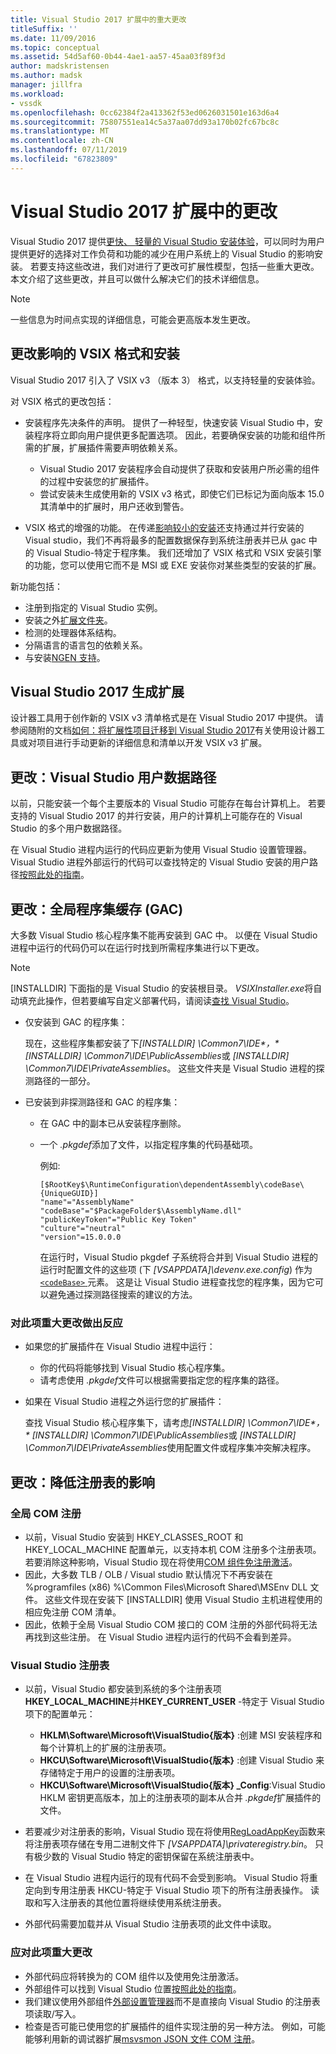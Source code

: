 ```yaml
---
title: Visual Studio 2017 扩展中的重大更改
titleSuffix: ''
ms.date: 11/09/2016
ms.topic: conceptual
ms.assetid: 54d5af60-0b44-4ae1-aa57-45aa03f89f3d
author: madskristensen
ms.author: madsk
manager: jillfra
ms.workload:
- vssdk
ms.openlocfilehash: 0cc62384f2a413362f53ed0626031501e163d6a4
ms.sourcegitcommit: 75807551ea14c5a37aa07dd93a170b02fc67bc8c
ms.translationtype: MT
ms.contentlocale: zh-CN
ms.lasthandoff: 07/11/2019
ms.locfileid: "67823809"
---
```

# <a name="changes-in-visual-studio-2017-extensibility"></a>Visual Studio 2017 扩展中的更改

Visual Studio 2017 提供[更快、 轻量的 Visual Studio 安装体验](https://devblogs.microsoft.com/visualstudio/faster-leaner-visual-studio-installer)，可以同时为用户提供更好的选择对工作负荷和功能的减少在用户系统上的 Visual Studio 的影响安装。 若要支持这些改进，我们对进行了更改可扩展性模型，包括一些重大更改。 本文介绍了这些更改，并且可以做什么解决它们的技术详细信息。

> [!NOTE]
> 一些信息为时间点实现的详细信息，可能会更高版本发生更改。

## <a name="changes-affecting-vsix-format-and-installation"></a>更改影响的 VSIX 格式和安装

Visual Studio 2017 引入了 VSIX v3 （版本 3） 格式，以支持轻量的安装体验。

对 VSIX 格式的更改包括：

* 安装程序先决条件的声明。 提供了一种轻型，快速安装 Visual Studio 中，安装程序将立即向用户提供更多配置选项。 因此，若要确保安装的功能和组件所需的扩展，扩展插件需要声明依赖关系。

  * Visual Studio 2017 安装程序会自动提供了获取和安装用户所必需的组件的过程中安装您的扩展插件。
  * 尝试安装未生成使用新的 VSIX v3 格式，即使它们已标记为面向版本 15.0 其清单中的扩展时，用户还收到警告。

* VSIX 格式的增强的功能。 在传递[影响较小的安装](https://devblogs.microsoft.com/visualstudio/anatomy-of-a-low-impact-visual-studio-install)还支持通过并行安装的 Visual studio，我们不再将最多的配置数据保存到系统注册表并已从 gac 中的 Visual Studio-特定于程序集。 我们还增加了 VSIX 格式和 VSIX 安装引擎的功能，您可以使用它而不是 MSI 或 EXE 安装你对某些类型的安装的扩展。

新功能包括：

* 注册到指定的 Visual Studio 实例。
* 安装之外[扩展文件夹](set-install-root.md)。
* 检测的处理器体系结构。
* 分隔语言的语言包的依赖关系。
* 与安装[NGEN 支持](ngen-support.md)。

## <a name="build-an-extension-for-visual-studio-2017"></a>Visual Studio 2017 生成扩展

设计器工具用于创作新的 VSIX v3 清单格式是在 Visual Studio 2017 中提供。 请参阅随附的文档[如何：将扩展性项目迁移到 Visual Studio 2017](how-to-migrate-extensibility-projects-to-visual-studio-2017.md)有关使用设计器工具或对项目进行手动更新的详细信息和清单以开发 VSIX v3 扩展。

## <a name="change-visual-studio-user-data-path"></a>更改：Visual Studio 用户数据路径

以前，只能安装一个每个主要版本的 Visual Studio 可能存在每台计算机上。 若要支持的 Visual Studio 2017 的并行安装，用户的计算机上可能存在的 Visual Studio 的多个用户数据路径。

在 Visual Studio 进程内运行的代码应更新为使用 Visual Studio 设置管理器。 Visual Studio 进程外部运行的代码可以查找特定的 Visual Studio 安装的用户路径[按照此处的指南](locating-visual-studio.md)。

## <a name="change-global-assembly-cache-gac"></a>更改：全局程序集缓存 (GAC)

大多数 Visual Studio 核心程序集不能再安装到 GAC 中。 以便在 Visual Studio 进程中运行的代码仍可以在运行时找到所需程序集进行以下更改。

> [!NOTE]
> [INSTALLDIR] 下面指的是 Visual Studio 的安装根目录。 *VSIXInstaller.exe*将自动填充此操作，但若要编写自定义部署代码，请阅读[查找 Visual Studio](locating-visual-studio.md)。

* 仅安装到 GAC 的程序集：

  现在，这些程序集都安装了下<em>[INSTALLDIR] \Common7\IDE\*，* [INSTALLDIR] \Common7\IDE\PublicAssemblies</em>或 *[INSTALLDIR] \Common7\IDE\PrivateAssemblies*。 这些文件夹是 Visual Studio 进程的探测路径的一部分。

* 已安装到非探测路径和 GAC 的程序集：

  * 在 GAC 中的副本已从安装程序删除。
  * 一个 *.pkgdef*添加了文件，以指定程序集的代码基础项。

    例如:

    ```
    [$RootKey$\RuntimeConfiguration\dependentAssembly\codeBase\{UniqueGUID}]
    "name"="AssemblyName" "codeBase"="$PackageFolder$\AssemblyName.dll"
    "publicKeyToken"="Public Key Token"
    "culture"="neutral"
    "version"=15.0.0.0
    ```

    在运行时，Visual Studio pkgdef 子系统将合并到 Visual Studio 进程的运行时配置文件的这些项 (下 *[VSAPPDATA]\devenv.exe.config*) 作为[ `<codeBase>` ](/dotnet/framework/configure-apps/file-schema/runtime/codebase-element)元素。 这是让 Visual Studio 进程查找您的程序集，因为它可以避免通过探测路径搜索的建议的方法。

### <a name="reacting-to-this-breaking-change"></a>对此项重大更改做出反应

* 如果您的扩展插件在 Visual Studio 进程中运行：

  * 你的代码将能够找到 Visual Studio 核心程序集。
  * 请考虑使用 *.pkgdef*文件可以根据需要指定您的程序集的路径。

* 如果在 Visual Studio 进程之外运行您的扩展插件：

  查找 Visual Studio 核心程序集下，请考虑<em>[INSTALLDIR] \Common7\IDE\*，* [INSTALLDIR] \Common7\IDE\PublicAssemblies</em>或 *[INSTALLDIR] \Common7\IDE\PrivateAssemblies*使用配置文件或程序集冲突解决程序。

## <a name="change-reduce-registry-impact"></a>更改：降低注册表的影响

### <a name="global-com-registration"></a>全局 COM 注册

* 以前，Visual Studio 安装到 HKEY_CLASSES_ROOT 和 HKEY_LOCAL_MACHINE 配置单元，以支持本机 COM 注册多个注册表项。 若要消除这种影响，Visual Studio 现在将使用[COM 组件免注册激活](https://msdn.microsoft.com/library/ms973913.aspx)。
* 因此，大多数 TLB / OLB / Visual studio 默认情况下不再安装在 %programfiles (x86) %\Common Files\Microsoft Shared\MSEnv DLL 文件。 这些文件现在安装下 [INSTALLDIR] 使用 Visual Studio 主机进程使用的相应免注册 COM 清单。
* 因此，依赖于全局 Visual Studio COM 接口的 COM 注册的外部代码将无法再找到这些注册。 在 Visual Studio 进程内运行的代码不会看到差异。

### <a name="visual-studio-registry"></a>Visual Studio 注册表

* 以前，Visual Studio 都安装到系统的多个注册表项**HKEY_LOCAL_MACHINE**并**HKEY_CURRENT_USER** -特定于 Visual Studio 项下的配置单元：

  * **HKLM\Software\Microsoft\VisualStudio\{版本}** :创建 MSI 安装程序和每个计算机上的扩展的注册表项。
  * **HKCU\Software\Microsoft\VisualStudio\{版本}** :创建 Visual Studio 来存储特定于用户的设置的注册表项。
  * **HKCU\Software\Microsoft\VisualStudio\{版本} _Config**:Visual Studio HKLM 密钥更高版本，加上的注册表项的副本从合并 *.pkgdef*扩展插件的文件。

* 若要减少对注册表的影响，Visual Studio 现在将使用[RegLoadAppKey](/windows/desktop/api/winreg/nf-winreg-regloadappkeya)函数来将注册表项存储在专用二进制文件下 *[VSAPPDATA]\privateregistry.bin*。 只有极少数的 Visual Studio 特定的密钥保留在系统注册表中。
* 在 Visual Studio 进程内运行的现有代码不会受到影响。 Visual Studio 将重定向到专用注册表 HKCU-特定于 Visual Studio 项下的所有注册表操作。 读取和写入注册表的其他位置将继续使用系统注册表。
* 外部代码需要加载并从 Visual Studio 注册表项的此文件中读取。

### <a name="react-to-this-breaking-change"></a>应对此项重大更改

* 外部代码应将转换为的 COM 组件以及使用免注册激活。
* 外部组件可以找到 Visual Studio 位置[按照此处的指南](https://devblogs.microsoft.com/setup/changes-to-visual-studio-15-setup)。
* 我们建议使用外部组件[外部设置管理器](/dotnet/api/microsoft.visualstudio.settings.externalsettingsmanager)而不是直接向 Visual Studio 的注册表项读取/写入。
* 检查是否可能已使用您的扩展插件的组件实现注册的另一种方法。 例如，可能能够利用新的调试器扩展[msvsmon JSON 文件 COM 注册](migrate-debugger-COM-registration.md)。
